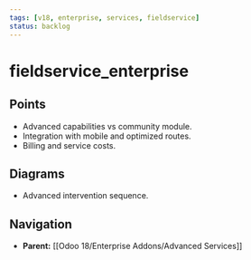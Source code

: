 ```yaml
---
tags: [v18, enterprise, services, fieldservice]
status: backlog
---
```

# fieldservice_enterprise

## Points
- Advanced capabilities vs community module.
- Integration with mobile and optimized routes.
- Billing and service costs.

## Diagrams
- Advanced intervention sequence.






## Navigation
- **Parent:** [[Odoo 18/Enterprise Addons/Advanced Services]]
